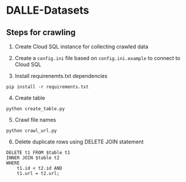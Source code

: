 # DALLE-Datasets

## Steps for crawling

1. Create Cloud SQL instance for collecting crawled data

2. Create a `config.ini` file based on `config.ini.example` to connect to Cloud SQL

3. Install requirenemts.txt dependencies

```
pip install -r requirements.txt
``` 

4. Create table

```
python create_table.py
```

5. Crawl file names

```
python crawl_url.py
```

6. Delete duplicate rows using DELETE JOIN statement

```mysql
DELETE t1 FROM $table t1
INNER JOIN $table t2 
WHERE 
    t1.id < t2.id AND 
    t1.url = t2.url;
```
